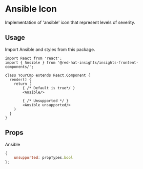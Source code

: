# Ansible Icon

Implementation of 'ansible' icon that represent levels of severity.

## Usage

Import Ansible and styles from this package.

```JSX
import React from 'react';
import { Ansible } from '@red-hat-insights/insights-frontent-components/';

class YourCmp extends React.Component {
  render() {
    return (
        { /* Default is true*/ }
        <Ansible/>

        { /* Unsupported */ }
        <Ansible unsupported/>
    )
  }
}
```

## Props

Ansible

```javascript
{
    unsupported: propTypes.bool
};
```